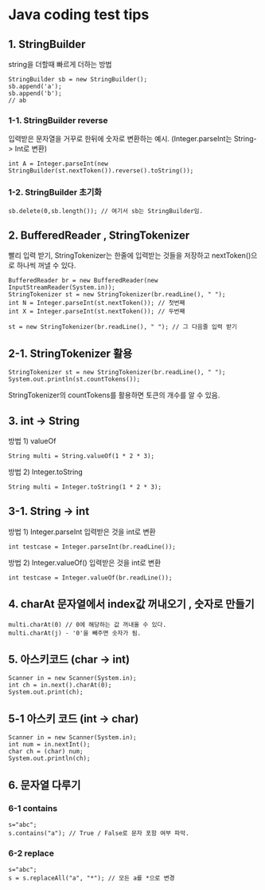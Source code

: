 # Java coding test tips

## 1. StringBuilder
string을 더할때 빠르게 더하는 방법
```
StringBuilder sb = new StringBuilder();
sb.append('a');
sb.append('b');
// ab
```

### 1-1. StringBuilder reverse
입력받은 문자열을 거꾸로 한뒤에 숫자로 변환하는 예시. (Integer.parseInt는 String-> Int로 변환)
```
int A = Integer.parseInt(new StringBuilder(st.nextToken()).reverse().toString());
```

### 1-2. StringBuilder 초기화
```
sb.delete(0,sb.length()); // 여기서 sb는 StringBuilder임.
```


## 2. BufferedReader , StringTokenizer 
빨리 입력 받기, StringTokenizer는 한줄에 입력받는 것들을 저장하고 nextToken()으로 하나씩 꺼낼 수 있다.
```
BufferedReader br = new BufferedReader(new InputStreamReader(System.in));
StringTokenizer st = new StringTokenizer(br.readLine(), " ");
int N = Integer.parseInt(st.nextToken()); // 첫번째 
int X = Integer.parseInt(st.nextToken()); // 두번째

st = new StringTokenizer(br.readLine(), " "); // 그 다음줄 입력 받기
```

## 2-1. StringTokenizer 활용
```
StringTokenizer st = new StringTokenizer(br.readLine(), " ");
System.out.println(st.countTokens());
```
StringTokenizer의 countTokens를 활용하면 토큰의 개수를 알 수 있음.


## 3. int -> String
방법 1) valueOf
```
String multi = String.valueOf(1 * 2 * 3);
```
방법 2) Integer.toString
```
String multi = Integer.toString(1 * 2 * 3);
```

## 3-1. String -> int
방법 1) Integer.parseInt
입력받은 것을 int로 변환
```
int testcase = Integer.parseInt(br.readLine());
```
방법 2) Integer.valueOf()
입력받은 것을 int로 변환
```
int testcase = Integer.valueOf(br.readLine());
```

## 4. charAt 문자열에서 index값 꺼내오기 , 숫자로 만들기
```
multi.charAt(0) // 0에 해당하는 값 꺼내올 수 있다.
multi.charAt(j) - '0'을 빼주면 숫자가 됨.
```

## 5. 아스키코드 (char -> int)
```
Scanner in = new Scanner(System.in);
int ch = in.next().charAt(0);
System.out.print(ch);
```

## 5-1 아스키 코드 (int -> char)
```
Scanner in = new Scanner(System.in);
int num = in.nextInt();
char ch = (char) num;
System.out.println(ch);
```


## 6. 문자열 다루기
### 6-1 contains
```
s="abc";
s.contains("a"); // True / False로 문자 포함 여부 파악.
```
### 6-2 replace
```
s="abc";
s = s.replaceAll("a", "*"); // 모든 a를 *으로 변경
```
